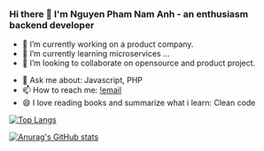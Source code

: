 ### Hi there 👋 I'm Nguyen Pham Nam Anh - an enthusiasm backend developer

- 🔭 I’m currently working on a product company.
- 🌱 I’m currently learning microservices ...
- 👯 I’m looking to collaborate on opensource and product project.
<!-- - 🤔 I’m looking for help with ... -->
- 💬 Ask me about: Javascript, PHP 
- 📫 How to reach me: [!email](namvietanh2002@gmail.com) 
- 😄 I love reading books and summarize what i learn: Clean code
<!-- - ⚡ Fun fact: ... -->

[![Top Langs](https://github-readme-stats.vercel.app/api/top-langs/?username=namvietanh1902&theme=radical&langs_count=8)](https://github.com/anuraghazra/github-readme-stats)

[![Anurag's GitHub stats](https://github-readme-stats.vercel.app/api?username=namvietanh1902&theme=radical)](https://github.com/anuraghazra/github-readme-stats)
